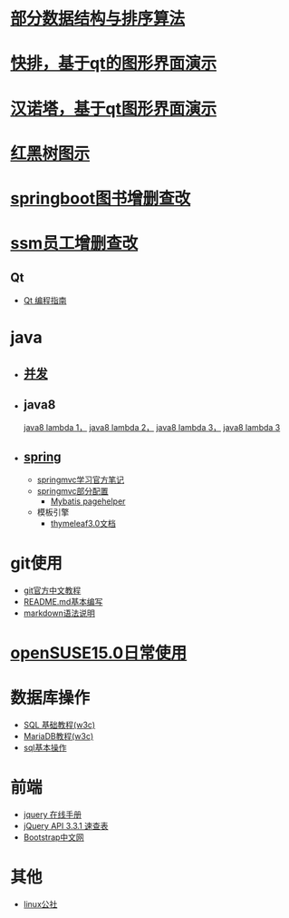 # [部分数据结构与排序算法](https://github.com/caiandong/datastructures)
# [快排，基于qt的图形界面演示](https://github.com/caiandong/kuaipai)
# [汉诺塔，基于qt图形界面演示](https://github.com/caiandong/hannuota)
# [红黑树图示](shijian.md)
# [springboot图书增删查改](https://github.com/caiandong/springboot_ssud)
# [ssm员工增删查改](https://github.com/caiandong/springboot_ssud)
## Qt
  * [Qt 编程指南](https://qtguide.ustclug.org)

# java
   * ## [并发](java/并发.md)
   * ## java8
   
     [java8 lambda 1，](http://cr.openjdk.java.net/~briangoetz/lambda/lambda-state-final.html) 
     [java8 lambda 2，](http://cr.openjdk.java.net/~briangoetz/lambda/lambda-libraries-final.html)
     [java8 lambda 3，](http://cr.openjdk.java.net/~briangoetz/lambda/lambda-translation.html)
     [java8 lambda 3](http://zh.lucida.me/blog/java-8-lambdas-insideout-language-features)
   * ## [spring](https://spring.io)
     * [springmvc学习官方笔记](/springMVC/one.md)
     * [springmvc部分配置](/springMVC/MD.md)
       * [Mybatis pagehelper](https://github.com/pagehelper/pagehelper-spring-boot)
     * 模板引擎
       * [thymeleaf3.0文档](https://www.thymeleaf.org/doc/tutorials/3.0/usingthymeleaf.html)
# git使用

   * [git官方中文教程](https://git-scm.com/book/zh/v2)
   * [README.md基本编写](https://www.cnblogs.com/shiy/p/6526868.html)
   * [markdown语法说明](https://www.appinn.com/markdown)
   
# [openSUSE15.0日常使用](/openSUSE15.0/MD.md)
   
# 数据库操作
   * [SQL 基础教程(w3c)](http://www.w3school.com.cn/sql)
   * [MariaDB教程(w3c)](https://www.w3cschool.cn/mariadb)
   * [sql基本操作](/sql/sql基本操作)
# 前端
  * [jquery 在线手册](http://hemin.cn/jq)
  * [jQuery API 3.3.1 速查表](http://jquery.cuishifeng.cn)
  * [Bootstrap中文网](http://www.bootcss.com)
# 其他
  * [linux公社](https://linux.linuxidc.com)
